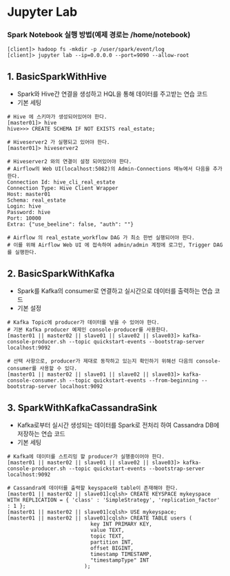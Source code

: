 # Jupyter Lab

### Spark Notebook 실행 방법(예제 경로는 /home/notebook)
```
[client]> hadoop fs -mkdir -p /user/spark/event/log
[client]> jupyter lab --ip=0.0.0.0 --port=9090 --allow-root
```


## 1. BasicSparkWithHive

- Spark와 Hive간 연결을 생성하고 HQL을 통해 데이터를 주고받는 연습 코드
- 기본 세팅
```
# Hive 에 스키마가 생성되어있어야 한다.
[master01]> hive
hive>>> CREATE SCHEMA IF NOT EXISTS real_estate;

# Hiveserver2 가 실행되고 있어야 한다.
[master01]> hiveserver2

# Hiveserver2 와의 연결이 설정 되어있어야 한다.
# Airflow의 Web UI(localhost:5082)의 Admin-Connections 메뉴에서 다음을 추가한다.
Connection Id: hive_cli_real_estate
Connection Type: Hive Client Wrapper
Host: master01
Schema: real_estate
Login: hive
Password: hive
Port: 10000
Extra: {"use_beeline": false, "auth": ""}

# Airflow 의 real_estate_workflow DAG 가 최소 한번 실행되어야 한다.
# 이를 위해 Airflow Web UI 에 접속하여 admin/admin 계정에 로그인, Trigger DAG 를 실행한다.
```


## 2. BasicSparkWithKafka

- Spark를 Kafka의 consumer로 연결하고 실시간으로 데이터를 출력하는 연습 코드
- 기본 설정
```
# Kafka Topic에 producer가 데이터를 넣을 수 있어야 한다.
# 기본 Kafka producer 예제인 console-producer를 사용한다.
[master01 || master02 || slave01 || slave02 || slave03]> kafka-console-producer.sh --topic quickstart-events --bootstrap-server localhost:9092

# 선택 사항으로, producer가 제대로 동작하고 있는지 확인하기 위해선 다음의 console-consumer를 사용할 수 있다.
[master01 || master02 || slave01 || slave02 || slave03]> kafka-console-consumer.sh --topic quickstart-events --from-beginning --bootstrap-server localhost:9092
```

## 3. SparkWithKafkaCassandraSink

- Kafka로부터 실시간 생성되는 데이터를 Spark로 전처리 하여 Cassandra DB에 저장하는 연습 코드
- 기본 세팅
```
# Kafka에 데이터를 스트리밍 할 producer가 실행중이어야 한다.
[master01 || master02 || slave01 || slave02 || slave03]> kafka-console-producer.sh --topic quickstart-events --bootstrap-server localhost:9092

# Cassandra에 데이터를 출력할 keyspace와 table이 존재해야 한다.
[master01 || master02 || slave01]cqlsh> CREATE KEYSPACE mykeyspace WITH REPLICATION = { 'class' : 'SimpleStrategy', 'replication_factor' : 1 };
[master01 || master02 || slave01]cqlsh> USE mykeyspace;
[master01 || master02 || slave01]cqlsh> CREATE TABLE users (
                           key INT PRIMARY KEY,
                           value TEXT,
                           topic TEXT,
                           partition INT,
                           offset BIGINT,
                           timestamp TIMESTAMP,
                           "timestampType" INT
                         );
```